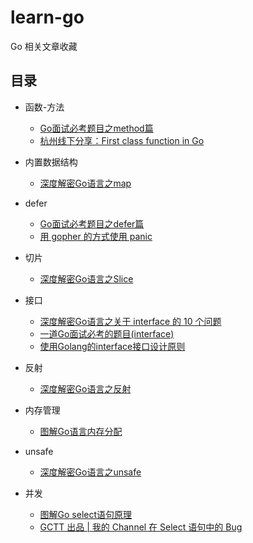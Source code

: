 # learn-go
Go 相关文章收藏

## 目录


- 函数-方法
    - [Go面试必考题目之method篇](https://github.com/tianmt/learn-go/blob/master/%E5%87%BD%E6%95%B0-%E6%96%B9%E6%B3%95/Go%E9%9D%A2%E8%AF%95%E5%BF%85%E8%80%83%E9%A2%98%E7%9B%AE%E4%B9%8Bmethod%E7%AF%87.md)
    - [杭州线下分享：First class function in Go](https://github.com/tianmt/learn-go/blob/master/%E5%87%BD%E6%95%B0-%E6%96%B9%E6%B3%95/%E6%9D%AD%E5%B7%9E%E7%BA%BF%E4%B8%8B%E5%88%86%E4%BA%AB%EF%BC%9AFirst%20class%20function%20in%20Go.md)

- 内置数据结构
    - [深度解密Go语言之map](https://github.com/tianmt/learn-go/blob/master/%E5%86%85%E7%BD%AE%E6%95%B0%E6%8D%AE%E7%BB%93%E6%9E%84/%E6%B7%B1%E5%BA%A6%E8%A7%A3%E5%AF%86Go%E8%AF%AD%E8%A8%80%E4%B9%8Bmap.md)

- defer
    - [Go面试必考题目之defer篇](https://github.com/tianmt/learn-go/blob/master/defer/Go%E9%9D%A2%E8%AF%95%E5%BF%85%E8%80%83%E9%A2%98%E7%9B%AE%E4%B9%8Bdefer%E7%AF%87.md)
    - [用 gopher 的方式使用 panic](https://github.com/tianmt/learn-go/blob/master/defer/%E7%94%A8%20gopher%20%E7%9A%84%E6%96%B9%E5%BC%8F%E4%BD%BF%E7%94%A8%20panic.md)

- 切片
    - [深度解密Go语言之Slice](https://github.com/tianmt/learn-go/blob/master/%E5%88%87%E7%89%87/%E6%B7%B1%E5%BA%A6%E8%A7%A3%E5%AF%86Go%E8%AF%AD%E8%A8%80%E4%B9%8BSlice.md)

- 接口
    - [深度解密Go语言之关于 interface 的 10 个问题](https://github.com/tianmt/learn-go/blob/master/%E6%8E%A5%E5%8F%A3/%E6%B7%B1%E5%BA%A6%E8%A7%A3%E5%AF%86Go%E8%AF%AD%E8%A8%80%E4%B9%8B%E5%85%B3%E4%BA%8E%20interface%20%E7%9A%8410%E4%B8%AA%E9%97%AE%E9%A2%98.md)
    - [一道Go面试必考的题目(interface)](https://github.com/tianmt/learn-go/blob/master/%E6%8E%A5%E5%8F%A3/%E4%B8%80%E9%81%93Go%E9%9D%A2%E8%AF%95%E5%BF%85%E8%80%83%E7%9A%84%E9%A2%98%E7%9B%AE(interface).md)
    - [使用Golang的interface接口设计原则](https://github.com/tianmt/learn-go/blob/master/%E6%8E%A5%E5%8F%A3/%E4%BD%BF%E7%94%A8Golang%E7%9A%84interface%E6%8E%A5%E5%8F%A3%E8%AE%BE%E8%AE%A1%E5%8E%9F%E5%88%99.md)

- 反射
    - [深度解密Go语言之反射](https://github.com/tianmt/learn-go/blob/master/%E5%8F%8D%E5%B0%84/%E6%B7%B1%E5%BA%A6%E8%A7%A3%E5%AF%86Go%E8%AF%AD%E8%A8%80%E4%B9%8B%E5%8F%8D%E5%B0%84.md)

- 内存管理
  - [图解Go语言内存分配](https://github.com/tianmt/learn-go/blob/master/%E5%86%85%E5%AD%98%E7%AE%A1%E7%90%86/%E5%9B%BE%E8%A7%A3Go%E8%AF%AD%E8%A8%80%E5%86%85%E5%AD%98%E5%88%86%E9%85%8D.md)


- unsafe
  - [深度解密Go语言之unsafe](https://github.com/tianmt/learn-go/blob/master/unsafe/%E6%B7%B1%E5%BA%A6%E8%A7%A3%E5%AF%86Go%E8%AF%AD%E8%A8%80%E4%B9%8Bunsafe.md)

- 并发
  - [图解Go select语句原理](https://github.com/tianmt/learn-go/blob/master/%E5%B9%B6%E5%8F%91/%E5%9B%BE%E8%A7%A3Go%20select%E8%AF%AD%E5%8F%A5%E5%8E%9F%E7%90%86.md)
  - [GCTT 出品 | 我的 Channel 在 Select 语句中的 Bug](https://github.com/tianmt/learn-go/blob/master/%E5%B9%B6%E5%8F%91/GCTT%20%E5%87%BA%E5%93%81%20%7C%20%E6%88%91%E7%9A%84%20Channel%20%E5%9C%A8%20Select%20%E8%AF%AD%E5%8F%A5%E4%B8%AD%E7%9A%84%20Bug.md)